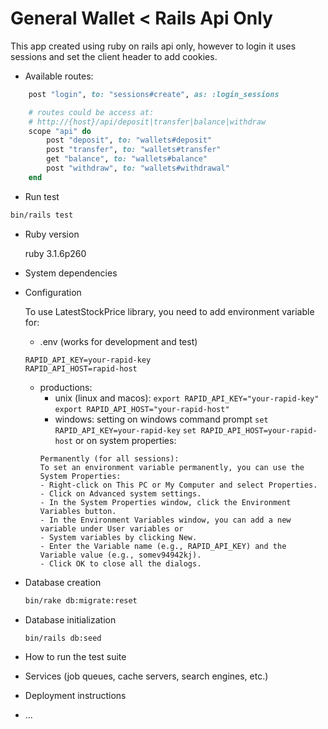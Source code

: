 # General Wallet < Rails Api Only 

This app created using ruby on rails api only, however to login it uses sessions and set the client header to add cookies.

* Available routes:
```ruby
    post "login", to: "sessions#create", as: :login_sessions

    # routes could be access at:
    # http://{host}/api/deposit|transfer|balance|withdraw
    scope "api" do
        post "deposit", to: "wallets#deposit"
        post "transfer", to: "wallets#transfer"
        get "balance", to: "wallets#balance"
        post "withdraw", to: "wallets#withdrawal"
    end
```

* Run test
```bash
bin/rails test
```
* Ruby version
    
    ruby 3.1.6p260 

* System dependencies

* Configuration
    
    To use LatestStockPrice library, you need to add environment variable for:

    - .env (works for development and test)
    ```
    RAPID_API_KEY=your-rapid-key
    RAPID_API_HOST=rapid-host
    ```
    - productions:
        - unix (linux and macos):
        `export RAPID_API_KEY="your-rapid-key"`
        `export RAPID_API_HOST="your-rapid-host"`
        - windows:
        setting on windows command prompt
            `set RAPID_API_KEY=your-rapid-key`
            `set RAPID_API_HOST=your-rapid-host`
        or on system properties:
        ```
        Permanently (for all sessions): 
        To set an environment variable permanently, you can use the System Properties:
        - Right-click on This PC or My Computer and select Properties.
        - Click on Advanced system settings.
        - In the System Properties window, click the Environment Variables button.
        - In the Environment Variables window, you can add a new variable under User variables or
        - System variables by clicking New.
        - Enter the Variable name (e.g., RAPID_API_KEY) and the Variable value (e.g., somev94942kj).
        - Click OK to close all the dialogs.
        ```

* Database creation
    ```bash
    bin/rake db:migrate:reset
    ```

* Database initialization
    ```bash
    bin/rails db:seed
    ```
* How to run the test suite

* Services (job queues, cache servers, search engines, etc.)

* Deployment instructions

* ...
